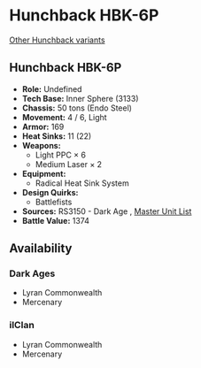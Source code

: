 # Hunchback HBK-6P 

[Other Hunchback variants](../hunchback.md) 

## Hunchback HBK-6P 

- **Role:** Undefined 
- **Tech Base:** Inner Sphere (3133) 
- **Chassis:** 50 tons (Endo Steel) 
- **Movement:** 4 / 6, Light 
- **Armor:** 169 
- **Heat Sinks:** 11 (22) 
- **Weapons:** 
  - Light PPC × 6 
  - Medium Laser × 2 
- **Equipment:** 
  - Radical Heat Sink System 
- **Design Quirks:** 
  - Battlefists 
- **Sources:** RS3150 - Dark Age , [Master Unit List](http://masterunitlist.info/Unit/Details/7993) 
- **Battle Value:** 1374 

## Availability 

### Dark Ages 

- Lyran Commonwealth 
- Mercenary 

### ilClan 

- Lyran Commonwealth 
- Mercenary 

